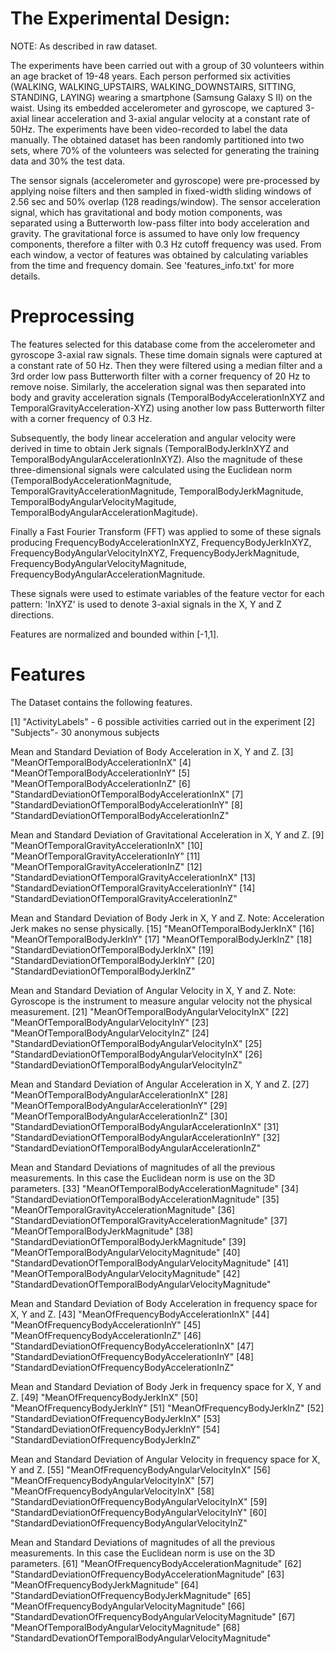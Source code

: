 The Experimental Design:
======================================
NOTE: As described in raw dataset.

The experiments have been carried out with a group of 30 volunteers within an age bracket of 19-48 years. Each person performed six activities (WALKING, WALKING_UPSTAIRS, WALKING_DOWNSTAIRS, SITTING, STANDING, LAYING) wearing a smartphone (Samsung Galaxy S II) on the waist. Using its embedded accelerometer and gyroscope, we captured 3-axial linear acceleration and 3-axial angular velocity at a constant rate of 50Hz. The experiments have been video-recorded to label the data manually. The obtained dataset has been randomly partitioned into two sets, where 70% of the volunteers was selected for generating the training data and 30% the test data.

The sensor signals (accelerometer and gyroscope) were pre-processed by applying noise filters and then sampled in fixed-width sliding windows of 2.56 sec and 50% overlap (128 readings/window). The sensor acceleration signal, which has gravitational and body motion components, was separated using a Butterworth low-pass filter into body acceleration and gravity. The gravitational force is assumed to have only low frequency components, therefore a filter with 0.3 Hz cutoff frequency was used. From each window, a vector of features was obtained by calculating variables from the time and frequency domain. See 'features_info.txt' for more details.

Preprocessing
=================
The features selected for this database come from the accelerometer and gyroscope 3-axial raw signals. These time domain signals were captured at a constant rate of 50 Hz. Then they were filtered using a median filter and a 3rd order low pass Butterworth filter with a corner frequency of 20 Hz to remove noise. Similarly, the acceleration signal was then separated into body and gravity acceleration signals (TemporalBodyAccelerationInXYZ and TemporalGravityAcceleration-XYZ) using another low pass Butterworth filter with a corner frequency of 0.3 Hz.

Subsequently, the body linear acceleration and angular velocity were derived in time to obtain Jerk signals (TemporalBodyJerkInXYZ and TemporalBodyAngularAccelerationInXYZ). Also the magnitude of these three-dimensional signals were calculated using the Euclidean norm (TemporalBodyAccelerationMagnitude, TemporalGravityAccelerationMagnitude, TemporalBodyJerkMagnitude, TemporalBodyAngularVelocityMagitude, TemporalBodyAngularAccelerationMagitude).

Finally a Fast Fourier Transform (FFT) was applied to some of these signals producing FrequencyBodyAccelerationInXYZ, FrequencyBodyJerkInXYZ, FrequencyBodyAngularVelocityInXYZ, FrequencyBodyJerkMagnitude, FrequencyBodyAngularVelocityMagnitude, FrequencyBodyAngularAccelerationMagnitude.

These signals were used to estimate variables of the feature vector for each pattern:
'InXYZ' is used to denote 3-axial signals in the X, Y and Z directions.

Features are normalized and bounded within [-1,1].

Features
==================
The Dataset contains the following features.

 [1] "ActivityLabels" - 6 possible activities carried out in the experiment
 [2] "Subjects"- 30 anonymous subjects

 Mean and Standard Deviation of Body Acceleration in X, Y and Z.
 [3] "MeanOfTemporalBodyAccelerationInX"
 [4] "MeanOfTemporalBodyAccelerationInY"
 [5] "MeanOfTemporalBodyAccelerationInZ"
 [6] "StandardDeviationOfTemporalBodyAccelerationInX"
 [7] "StandardDeviationOfTemporalBodyAccelerationInY"
 [8] "StandardDeviationOfTemporalBodyAccelerationInZ"

Mean and Standard Deviation of Gravitational Acceleration in X, Y and Z.
 [9] "MeanOfTemporalGravityAccelerationInX"
[10] "MeanOfTemporalGravityAccelerationInY"
[11] "MeanOfTemporalGravityAccelerationInZ"
[12] "StandardDeviationOfTemporalGravityAccelerationInX"
[13] "StandardDeviationOfTemporalGravityAccelerationInY"
[14] "StandardDeviationOfTemporalGravityAccelerationInZ"

Mean and Standard Deviation of Body Jerk in X, Y and Z.
Note: Acceleration Jerk makes no sense physically.
[15] "MeanOfTemporalBodyJerkInX"
[16] "MeanOfTemporalBodyJerkInY"
[17] "MeanOfTemporalBodyJerkInZ"
[18] "StandardDeviationOfTemporalBodyJerkInX"
[19] "StandardDeviationOfTemporalBodyJerkInY"
[20] "StandardDeviationOfTemporalBodyJerkInZ"

Mean and Standard Deviation of Angular Velocity in X, Y and Z.
Note: Gyroscope is the instrument to measure angular velocity not the physical measurement.
[21] "MeanOfTemporalBodyAngularVelocityInX"
[22] "MeanOfTemporalBodyAngularVelocityInY"
[23] "MeanOfTemporalBodyAngularVelocityInZ"
[24] "StandardDeviationOfTemporalBodyAngularVelocityInX"
[25] "StandardDeviationOfTemporalBodyAngularVelocityInX"
[26] "StandardDeviationOfTemporalBodyAngularVelocityInZ"

Mean and Standard Deviation of Angular Acceleration in X, Y and Z.
[27] "MeanOfTemporalBodyAngularAccelerationInX"
[28] "MeanOfTemporalBodyAngularAccelerationInY"
[29] "MeanOfTemporalBodyAngularAccelerationInZ"
[30] "StandardDeviationOfTemporalBodyAngularAccelerationInX"
[31] "StandardDeviationOfTemporalBodyAngularAccelerationInY"
[32] "StandardDeviationOfTemporalBodyAngularAccelerationInZ"

Mean and Standard Deviations of magnitudes of all the previous measurements. In this case the Euclidean norm is use on the 3D parameters.
[33] "MeanOfTemporalBodyAccelerationMagnitude"
[34] "StandardDeviationOfTemporalBodyAccelerationMagnitude"
[35] "MeanOfTemporalGravityAccelerationMagnitude"
[36] "StandardDeviationOfTemporalGravityAccelerationMagnitude"
[37] "MeanOfTemporalBodyJerkMagnitude"
[38] "StandardDeviationOfTemporalBodyJerkMagnitude"
[39] "MeanOfTemporalBodyAngularVelocityMagnitude"
[40] "StandardDevationOfTemporalBodyAngularVelocityMagnitude"
[41] "MeanOfTemporalBodyAngularVelocityMagnitude"
[42] "StandardDevationOfTemporalBodyAngularVelocityMagnitude"

Mean and Standard Deviation of Body Acceleration in frequency space for X, Y and Z.
[43] "MeanOfFrequencyBodyAccelerationInX"
[44] "MeanOfFrequencyBodyAccelerationInY"
[45] "MeanOfFrequencyBodyAccelerationInZ"
[46] "StandardDeviationOfFrequencyBodyAccelerationInX"
[47] "StandardDeviationOfFrequencyBodyAccelerationInY"
[48] "StandardDeviationOfFrequencyBodyAccelerationInZ"

Mean and Standard Deviation of Body Jerk in frequency space for X, Y and Z.
[49] "MeanOfFrequencyBodyJerkInX"
[50] "MeanOfFrequencyBodyJerkInY"
[51] "MeanOfFrequencyBodyJerkInZ"
[52] "StandardDeviationOfFrequencyBodyJerkInX"
[53] "StandardDeviationOfFrequencyBodyJerkInY"
[54] "StandardDeviationOfFrequencyBodyJerkInZ"

Mean and Standard Deviation of Angular Velocity in frequency space for X, Y and Z.
[55] "MeanOfFrequencyBodyAngularVelocityInX"
[56] "MeanOfFrequencyBodyAngularVelocityInX"
[57] "MeanOfFrequencyBodyAngularVelocityInX"
[58] "StandardDeviationOfFrequencyBodyAngularVelocityInX"
[59] "StandardDeviationOfFrequencyBodyAngularVelocityInY"
[60] "StandardDeviationOfFrequencyBodyAngularVelocityInZ"

Mean and Standard Deviations of magnitudes of all the previous measurements. In this case the Euclidean norm is use on the 3D parameters.
[61] "MeanOfFrequencyBodyAccelerationMagnitude"
[62] "StandardDeviationOfFrequencyBodyAccelerationMagnitude"
[63] "MeanOfFrequencyBodyJerkMagnitude"
[64] "StandardDeviationOfFrequencyBodyJerkMagnitude"
[65] "MeanOfFrequencyBodyAngularVelocityMagnitude"
[66] "StandardDevationOfFrequencyBodyAngularVelocityMagnitude"
[67] "MeanOfTemporalBodyAngularVelocityMagnitude"
[68] "StandardDevationOfTemporalBodyAngularVelocityMagnitude"
